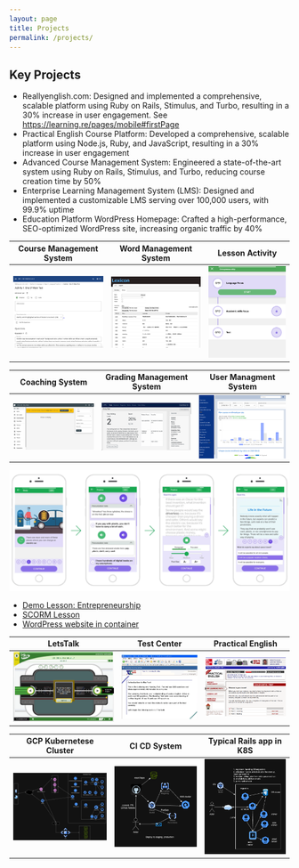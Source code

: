 ```yaml
---
layout: page
title: Projects
permalink: /projects/
---
```


## Key Projects

  - Reallyenglish.com: Designed and implemented a comprehensive, scalable platform using Ruby on Rails, Stimulus, and Turbo, resulting in a 30% increase in user engagement. See https://learning.re/pages/mobile#firstPage
  - Practical English Course Platform: Developed a comprehensive, scalable platform using Node.js, Ruby, and JavaScript, resulting in a 30% increase in user engagement
  - Advanced Course Management System: Engineered a state-of-the-art system using Ruby on Rails, Stimulus, and Turbo, reducing course creation time by 50%
  - Enterprise Learning Management System (LMS): Designed and implemented a customizable LMS serving over 100,000 users, with 99.9% uptime
  - Education Platform WordPress Homepage: Crafted a high-performance, SEO-optimized WordPress site, increasing organic traffic by 40%

|Course Management System | Word Management System| Lesson Activity |
|---|---|---|
|<img width="280" alt="cms" src="assets/img/re/cms4.png">| <img width="280" alt="mobile" src="assets/img/re/lexicon.png">| <img width="280" alt="mobile" src="assets/img/re/pe7.png">|

|Coaching System | Grading Management System| User Managment System |
|---|---|---|
|<img width="280" alt="cms" src="assets/img/re/crm.png">| <img width="280" alt="mobile" src="assets/img/re/gms.png">| <img width="280" alt="mobile" src="assets/img/re/ums.png">|


<img alt="course" src="assets/img/re/len.png">

* <a href="https://demo.learning.re/en/lesson_2822391.html">Demo Lesson: Entrepreneurship</a>
* <a href="https://assets.learning.re/rels/scorm/starter/en/i-like-shopping.zip">SCORM Lesson </a>
* <a href="https://www.iaeuk.net/">WordPress website in container</a>

|LetsTalk|Test Center|Practical English|
|---|---|---|
|<img width="380" alt="letstalk" src="assets/img/re/letstalk.png">|<img width="280" alt="letstalk" src="assets/img/re/test_centre.png">|<img width="280" alt="pe4" src="assets/img/re/PE4_lesson_menu.png">|

|GCP Kubernetese Cluster|CI CD System | Typical Rails app in K8S|
|---|---|---|
|<img width="280" alt="cms" src="assets/img/re/k8s.jpg">| <img width="280" alt="mobile" src="assets/img/re/cicd.png">|<img width="280" alt="cms" src="assets/img/re/k8s-rails.png">|
